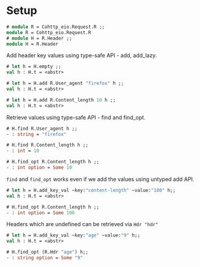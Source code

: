 # Setup

```ocaml
# module R = Cohttp_eio.Request.R ;;
module R = Cohttp_eio.Request.R
# module H = R.Header ;;
module H = R.Header
```

Add header key values using type-safe API - add, add_lazy.

```ocaml
# let h = H.empty ;;
val h : H.t = <abstr>

# let h = H.add R.User_agent "firefox" h ;;
val h : H.t = <abstr>

# let h = H.add R.Content_length 10 h ;;
val h : H.t = <abstr>
```

Retrieve values using type-safe API - find and find_opt.

```ocaml
# H.find R.User_agent h ;;
- : string = "firefox"

# H.find R.Content_length h ;;
- : int = 10

# H.find_opt R.Content_length h ;;
- : int option = Some 10
```

`find` and `find_opt` works even if we add the values using untyped add API.

```ocaml
# let h = H.add_key_val ~key:"content-length" ~value:"100" h;;
val h : H.t = <abstr>

# H.find_opt R.Content_length h ;;
- : int option = Some 100
```

Headers which are undefined can be retrieved via `Hdr "hdr"`

```ocaml
# let h = H.add_key_val ~key:"age" ~value:"9" h;;
val h : H.t = <abstr>

# H.find_opt (R.Hdr "age") h;;
- : string option = Some "9"
```
